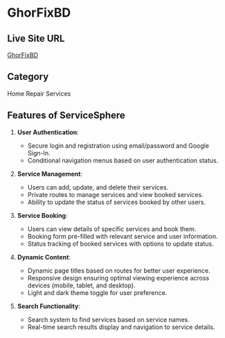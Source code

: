 # GhorFixBD

## Live Site URL
[GhorFixBD](https://ghorfixbd.netlify.app/)

## Category
Home Repair Services

## Features of ServiceSphere

1. **User Authentication**:
   - Secure login and registration using email/password and Google Sign-In.
   - Conditional navigation menus based on user authentication status.

2. **Service Management**:
   - Users can add, update, and delete their services.
   - Private routes to manage services and view booked services.
   - Ability to update the status of services booked by other users.

3. **Service Booking**:
   - Users can view details of specific services and book them.
   - Booking form pre-filled with relevant service and user information.
   - Status tracking of booked services with options to update status.

4. **Dynamic Content**:
   - Dynamic page titles based on routes for better user experience.
   - Responsive design ensuring optimal viewing experience across devices (mobile, tablet, and desktop).
   - Light and dark theme toggle for user preference.

5. **Search Functionality**:
   - Search system to find services based on service names.
   - Real-time search results display and navigation to service details.